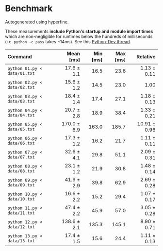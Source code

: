 # Benchmark

Autogenerated using [hyperfine](https://github.com/sharkdp/hyperfine).

These measurements **include Python's startup and module import times** which are
non-negligible for runtimes below the hundreds of milliseconds
(i.e. `python -c pass` takes ~14ms).
See this [Python-Dev thread](https://mail.python.org/pipermail/python-dev/2018-May/153296.html).

| Command | Mean [ms] | Min [ms] | Max [ms] | Relative |
|:---|---:|---:|---:|---:|
| `python 01.py < data/01.txt` | 17.6 ± 1.1 | 16.5 | 23.6 | 1.13 ± 0.11 |
| `python 02.py < data/02.txt` | 15.6 ± 1.2 | 14.5 | 23.0 | 1.00 |
| `python 03.py < data/03.txt` | 18.4 ± 1.4 | 17.4 | 27.1 | 1.18 ± 0.13 |
| `python 04.py < data/04.txt` | 20.7 ± 2.8 | 18.9 | 38.4 | 1.33 ± 0.21 |
| `python 05.py < data/05.txt` | 170.0 ± 6.9 | 163.0 | 185.7 | 10.91 ± 0.96 |
| `python 06.py < data/06.txt` | 17.3 ± 1.2 | 16.2 | 21.7 | 1.11 ± 0.11 |
| `python 07.py < data/07.txt` | 32.6 ± 4.1 | 29.8 | 51.1 | 2.09 ± 0.31 |
| `python 08.py < data/08.txt` | 23.1 ± 1.2 | 21.9 | 30.8 | 1.48 ± 0.14 |
| `python 09.py < data/09.txt` | 41.9 ± 2.9 | 39.8 | 62.9 | 2.69 ± 0.28 |
| `python 10.py < data/10.txt` | 16.6 ± 2.2 | 15.2 | 29.4 | 1.07 ± 0.17 |
| `python 11.py < data/11.txt` | 47.4 ± 2.2 | 45.9 | 57.0 | 3.05 ± 0.28 |
| `python 12.py < data/12.txt` | 138.6 ± 2.1 | 135.3 | 145.1 | 8.90 ± 0.71 |
| `python 13.py < data/13.txt` | 17.4 ± 1.5 | 15.6 | 24.4 | 1.11 ± 0.13 |
